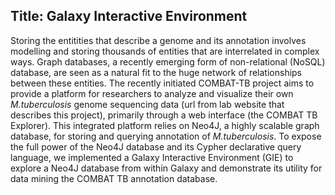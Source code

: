 ## Title: Galaxy Interactive Environment



Storing the entitities that describe a genome and its annotation involves modelling and storing thousands of entities that are interrelated in complex ways. Graph databases, a recently emerging form of non-relational (NoSQL) database, are seen as a natural fit to the huge network of relationships between these entities. The recently initiated COMBAT-TB project aims to provide a platform for researchers to analyze and visualize their own _M.tuberculosis_ genome sequencing data (url from lab website that describes this project), primarily through a web interface (the COMBAT TB Explorer). This integrated platform relies on Neo4J, a highly scalable graph database,  for storing and querying annotation of _M.tuberculosis_. To expose the full power of the Neo4J database and its Cypher declarative query language, we implemented a Galaxy Interactive Environment (GIE) to explore a Neo4J database from within Galaxy and demonstrate its utility for data mining the COMBAT TB annotation database. 